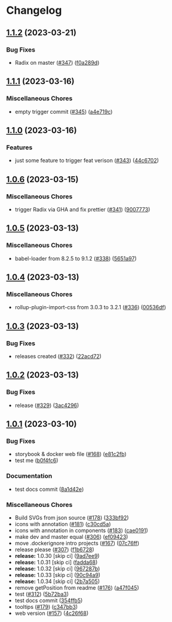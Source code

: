# Changelog

## [1.1.2](https://github.com/equinor/engineering-symbols/compare/engineering-symbols-v1.1.1...engineering-symbols-v1.1.2) (2023-03-21)


### Bug Fixes

* Radix on master ([#347](https://github.com/equinor/engineering-symbols/issues/347)) ([f0a289d](https://github.com/equinor/engineering-symbols/commit/f0a289df6364edbdfb4a921740ff2e87a94d563c))

## [1.1.1](https://github.com/equinor/engineering-symbols/compare/engineering-symbols-v1.1.0...engineering-symbols-v1.1.1) (2023-03-16)


### Miscellaneous Chores

* empty trigger commit ([#345](https://github.com/equinor/engineering-symbols/issues/345)) ([a4e719c](https://github.com/equinor/engineering-symbols/commit/a4e719c7e7108cee3cc4b28b1399764a58742bc0))

## [1.1.0](https://github.com/equinor/engineering-symbols/compare/engineering-symbols-v1.0.6...engineering-symbols-v1.1.0) (2023-03-16)


### Features

* just some feature to trigger feat verison ([#343](https://github.com/equinor/engineering-symbols/issues/343)) ([44c6702](https://github.com/equinor/engineering-symbols/commit/44c6702130397d65af9cd66cdcfa477009b78172))

## [1.0.6](https://github.com/equinor/engineering-symbols/compare/engineering-symbols-v1.0.5...engineering-symbols-v1.0.6) (2023-03-15)


### Miscellaneous Chores

* trigger Radix via GHA and fix prettier ([#341](https://github.com/equinor/engineering-symbols/issues/341)) ([9007773](https://github.com/equinor/engineering-symbols/commit/90077734d2efe4611b70a494050cc750f9a053da))

## [1.0.5](https://github.com/equinor/engineering-symbols/compare/engineering-symbols-v1.0.4...engineering-symbols-v1.0.5) (2023-03-13)

### Miscellaneous Chores

-   babel-loader from 8.2.5 to 9.1.2 ([#338](https://github.com/equinor/engineering-symbols/issues/338)) ([5651a97](https://github.com/equinor/engineering-symbols/commit/5651a976fa57385a4c6190a5015d34c581abf71e))

## [1.0.4](https://github.com/equinor/engineering-symbols/compare/engineering-symbols-v1.0.3...engineering-symbols-v1.0.4) (2023-03-13)

### Miscellaneous Chores

-   rollup-plugin-import-css from 3.0.3 to 3.2.1 ([#336](https://github.com/equinor/engineering-symbols/issues/336)) ([00536df](https://github.com/equinor/engineering-symbols/commit/00536dfd329e03dbb8582764ce5dedc34a52b283))

## [1.0.3](https://github.com/equinor/engineering-symbols/compare/engineering-symbols-v1.0.2...engineering-symbols-v1.0.3) (2023-03-13)

### Bug Fixes

-   releases created ([#332](https://github.com/equinor/engineering-symbols/issues/332)) ([22acd72](https://github.com/equinor/engineering-symbols/commit/22acd726b967f547a9722275c5c66d975a88a9ca))

## [1.0.2](https://github.com/equinor/engineering-symbols/compare/engineering-symbols-v1.0.1...engineering-symbols-v1.0.2) (2023-03-13)

### Bug Fixes

-   release ([#329](https://github.com/equinor/engineering-symbols/issues/329)) ([3ac4296](https://github.com/equinor/engineering-symbols/commit/3ac429603721e96753097ed92ef9c2137ff7e1c4))

## [1.0.1](https://github.com/equinor/engineering-symbols/compare/engineering-symbols-v1.0.0...engineering-symbols-v1.0.1) (2023-03-10)

### Bug Fixes

-   storybook & docker web file ([#168](https://github.com/equinor/engineering-symbols/issues/168)) ([e81c2fb](https://github.com/equinor/engineering-symbols/commit/e81c2fb78a6d02ac603776e133849110edf1bfd2))
-   test me ([b0f4fc6](https://github.com/equinor/engineering-symbols/commit/b0f4fc6b1f02f400c0e9f50296cd059241a4c659))

### Documentation

-   test docs commit ([8a1d42e](https://github.com/equinor/engineering-symbols/commit/8a1d42e3474ad8b5011e2c0a57102691280c0b1d))

### Miscellaneous Chores

-   Build SVGs from json source ([#178](https://github.com/equinor/engineering-symbols/issues/178)) ([333bf92](https://github.com/equinor/engineering-symbols/commit/333bf9261d205832049137f899eb8bef09375ed3))
-   icons with annotation ([#181](https://github.com/equinor/engineering-symbols/issues/181)) ([c30cd5a](https://github.com/equinor/engineering-symbols/commit/c30cd5a9fb9f3dbac145ee7ac3b74f6c0aaa4b97))
-   icons with annotation in components ([#183](https://github.com/equinor/engineering-symbols/issues/183)) ([cae0191](https://github.com/equinor/engineering-symbols/commit/cae01911a7d9d47090e7999aa6c80462082ad257))
-   make dev and master equal ([#306](https://github.com/equinor/engineering-symbols/issues/306)) ([ef09423](https://github.com/equinor/engineering-symbols/commit/ef094234bdf4c751bdb0bedc92fb1341e54c8644))
-   move .dockerignore intro projects ([#167](https://github.com/equinor/engineering-symbols/issues/167)) ([07c76ff](https://github.com/equinor/engineering-symbols/commit/07c76ff1c3c79c555a625bc4e58f0a88114e1231))
-   release please ([#307](https://github.com/equinor/engineering-symbols/issues/307)) ([f1b6728](https://github.com/equinor/engineering-symbols/commit/f1b6728695d34e9d3b34830b7fd4813ab5296ab5))
-   **release:** 1.0.30 [skip ci] ([9ad7ee9](https://github.com/equinor/engineering-symbols/commit/9ad7ee94464e02b1850dcc2fc8800aea2fa73217))
-   **release:** 1.0.31 [skip ci] ([fadda68](https://github.com/equinor/engineering-symbols/commit/fadda68425ffbb224656836cb2868f636d417af7))
-   **release:** 1.0.32 [skip ci] ([967287b](https://github.com/equinor/engineering-symbols/commit/967287b142a207240f67ebae7e6e131bd5f7405f))
-   **release:** 1.0.33 [skip ci] ([90c94a9](https://github.com/equinor/engineering-symbols/commit/90c94a9b23c7dd2869e8b5baa112c4849025374c))
-   **release:** 1.0.34 [skip ci] ([2b7a505](https://github.com/equinor/engineering-symbols/commit/2b7a505966a08c8273da93c28c4ad288687c2e7c))
-   remove getPosition from readme ([#176](https://github.com/equinor/engineering-symbols/issues/176)) ([a47f045](https://github.com/equinor/engineering-symbols/commit/a47f0459131fa0d87bd7137c6f20c872528e894c))
-   test ([#312](https://github.com/equinor/engineering-symbols/issues/312)) ([5b72ba3](https://github.com/equinor/engineering-symbols/commit/5b72ba303da20425b3f88fc0e13dbc8110410b0f))
-   test docs commit ([354ffb5](https://github.com/equinor/engineering-symbols/commit/354ffb5c3bf5204b6b24c9624f552b9e67ae08b0))
-   tooltips ([#179](https://github.com/equinor/engineering-symbols/issues/179)) ([c347bb3](https://github.com/equinor/engineering-symbols/commit/c347bb387353522dee83398d323e77744be219cd))
-   web version ([#157](https://github.com/equinor/engineering-symbols/issues/157)) ([4c26f68](https://github.com/equinor/engineering-symbols/commit/4c26f68b3c7117916fa88a72420b9c0826609e58))
